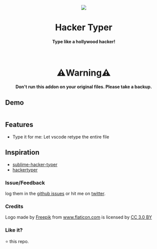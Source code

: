 <p align="center">
  <img src="https://user-images.githubusercontent.com/2767425/31648938-0c6151ee-b32e-11e7-8c2c-25ca36a0c878.png"/>
  <h1 align="center">Hacker Typer</h1>
  <h4 align="center">Type like a hollywood hacker!</h4>
  <br>
</p>

<h1 align="center">⚠️Warning⚠️</h1>
<h4 align="center">Don't run this addon on your original files.
Please take a backup.</h4>

## Demo

<img src=""></img>

## Features

- Type it for me: Let vscode retype the entire file

## Inspiration

- [sublime-hacker-typer](https://github.com/rexxars/sublime-hacker-typer)
- [hackertyper](http://hackertyper.com/)

### Issue/Feedback

log them in the [github issues](https://github.com/cg-cnu/vscode-hacker-typer/issues) or hit me on [twitter](https://twitter.com/cgcnu).

### Credits

<div>Logo made by <a href="http://www.freepik.com" title="Freepik">Freepik</a> from <a href="https://www.flaticon.com/" title="Flaticon">www.flaticon.com</a> is licensed by <a href="http://creativecommons.org/licenses/by/3.0/" title="Creative Commons BY 3.0" target="_blank">CC 3.0 BY</a></div>

### Like it?

⭐ this repo.
